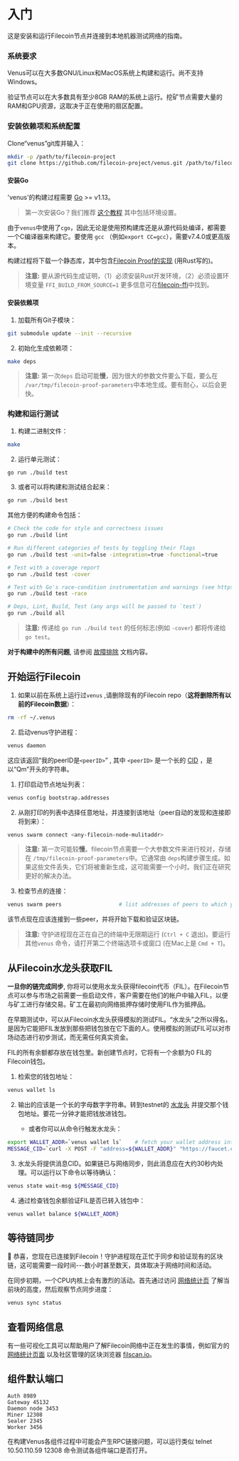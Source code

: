 # 入门

这是安装和运行Filecoin节点并连接到本地机器测试网络的指南。

### 系统要求

Venus可以在大多数GNU/Linux和MacOS系统上构建和运行。尚不支持Windows。

验证节点可以在大多数具有至少8GB RAM的系统上运行。挖矿节点需要大量的RAM和GPU资源，这取决于正在使用的扇区配置。

### 安装依赖项和系统配置

Clone“venus”git库并输入：

```sh
mkdir -p /path/to/filecoin-project
git clone https://github.com/filecoin-project/venus.git /path/to/filecoin-project/venus
```

#### 安装Go

'venus'的构建过程需要 [Go](https://golang.org/doc/install) >= v1.13。

> 第一次安装Go？我们推荐 [这个教程](https://www.ardanlabs.com/blog/2016/05/installing-go-and-your-workspace.html) 其中包括环境设置。

由于`venus`中使用了`cgo`，因此无论是使用预构建库还是从源代码处编译，都需要一个C编译器来构建它。要使用 `gcc` （例如`export CC=gcc`），需要v7.4.0或更高版本。

构建过程将下载一个静态库，其中包含[Filecoin Proof的实现](https://github.com/filecoin-project/rust-fil-proofs) (用Rust写的)。

> **注意:** 要从源代码生成证明，（1）必须安装Rust开发环境，（2）必须设置环境变量 `FFI_BUILD_FROM_SOURCE=1` 更多信息可在[filecoin-ffi](https://github.com/filecoin-project/filecoin-ffi)中找到。

#### 安装依赖项

1. 加载所有Git子模块：

```sh
git submodule update --init --recursive
```

2. 初始化生成依赖项：

```sh
make deps
```

 > **注意:** 第一次`deps` 启动可能**慢**，因为很大的参数文件要么下载，要么在 `/var/tmp/filecoin-proof-parameters`中本地生成。要有耐心，以后会更快。

### 构建和运行测试

1. 构建二进制文件：
```sh
make
```

2. 运行单元测试：

```sh
go run ./build test
```

3. 或者可以将构建和测试结合起来：
```sh
go run ./build best
```

其他方便的构建命令包括：

```sh
# Check the code for style and correctness issues
go run ./build lint

# Run different categories of tests by toggling their flags
go run ./build test -unit=false -integration=true -functional=true

# Test with a coverage report
go run ./build test -cover

# Test with Go's race-condition instrumentation and warnings (see https://blog.golang.org/race-detector)
go run ./build test -race

# Deps, Lint, Build, Test (any args will be passed to `test`)
go run ./build all
```

> **注意:** 传递给 `go run ./build test` 的任何标志(例如 `-cover`) 都将传递给 `go test`。

**对于构建中的所有问题**, 请参阅 [故障排除](https://go.filecoin.io/venus-tutorial/Troubleshooting-&-FAQ.html) 文档内容。

## 开始运行Filecoin

1. 如果以前在系统上运行过`venus` ,请删除现有的Filecoin repo（**这将删除所有以前的Filecoin数据**）：
```sh
rm -rf ~/.venus
```

2. 启动venus守护进程：
```sh
venus daemon
```
    
这应该返回“我的peerID是`<peerID>`” , 其中 `<peerID>` 是一个长的 [CID](https://github.com/filecoin-project/specs/blob/master/definitions.md#cid) ，是以“Qm”开头的字符串。

1. 打印启动节点地址列表：
```sh
venus config bootstrap.addresses
```

    
2. 从刚打印的列表中选择任意地址，并连接到该地址（peer自动的发现和连接即将到来）：
```sh
venus swarm connect <any-filecoin-node-mulitaddr>
```

 > **注意:** 第一次可能较**慢**。filecoin节点需要一个大参数文件来进行校对，存储在 `/tmp/filecoin-proof-parameters`中。它通常由 `deps`构建步骤生成。如果这些文件丢失，它们将被重新生成，这可能需要一个小时。我们正在研究更好的解决办法。

3. 检查节点的连接：
```sh
venus swarm peers                  # list addresses of peers to which you're connected
```

该节点现在应该连接到一些peer，并将开始下载和验证区块链。

 > **注意:** 守护进程现在正在自己的终端中无限期运行 (`Ctrl + C` 退出)。要运行其他`venus` 命令，请打开第二个终端选项卡或窗口 (在Mac上是 `Cmd + T`)。


## 从Filecoin水龙头获取FIL

**一旦你的链完成同步**, 你将可以使用水龙头获得filecoin代币（FIL）。在Filecoin节点可以参与市场之前需要一些启动文件，客户需要在他们的帐户中输入FIL，以便与矿工进行存储交易。矿工在最初向网络抵押存储时使用FIL作为抵押品。

在早期测试中，可以从Filecoin水龙头获得模拟的测试FIL。“水龙头”之所以得名，是因为它能把FIL发放到那些把钱包放在它下面的人。使用模拟的测试FIL可以对市场动态进行初步测试，而无需任何真实资金。

FIL的所有余额都存放在钱包里。新创建节点时，它将有一个余额为0 FIL的Filecoin钱包。

1. 检索您的钱包地址：
```sh
venus wallet ls
```
    
2. 输出的应该是一个长的字母数字字符串。转到testnet的 [水龙头](https://faucet.calibration.fildev.network/) 并提交那个钱包地址。要花一分钟才能把钱放进钱包。

    * 或者你可以从命令行触发水龙头：
```sh
export WALLET_ADDR=`venus wallet ls`    # fetch your wallet address into a handy variable
MESSAGE_CID=`curl -X POST -F "address=${WALLET_ADDR}" "https://faucet.calibration.fildev.network/send"`
```
        
3. 水龙头将提供消息CID。如果链已与网络同步，则此消息应在大约30秒内处理。可以运行以下命令以等待确认：

```sh
venus state wait-msg ${MESSAGE_CID}
```

4. 通过检查钱包余额验证FIL是否已转入钱包中：

```sh
venus wallet balance ${WALLET_ADDR}
```
    
## 等待链同步
🎉 恭喜，您现在已连接到Filecoin！守护进程现在正忙于同步和验证现有的区块链，这可能需要一段时间---数小时甚至数天，具体取决于网络时间和活动。

在同步初期，一个CPU内核上会有激烈的活动。首先通过访问 [网络统计页](https://stats.testnet.filecoin.io) 了解当前块的高度，然后观察节点同步进度：
```sh
venus sync status
````

## 查看网络信息

有一些可视化工具可以帮助用户了解Filecoin网络中正在发生的事情，例如官方的 [网络统计页面](http://stats.testnet.filecoin.io/) 以及社区管理的区块浏览器 [filscan.io](https://filscan.io)。

## 组件默认端口

```shell
Auth 8989
Gateway 45132
Daemon node 3453
Miner 12308
Sealer 2345
Worker 3456
```

在构建Venus各组件过程中可能会产生RPC链接问题，可以运行类似 telnet 10.50.110.59 12308 命令测试各组件端口是否打开。
